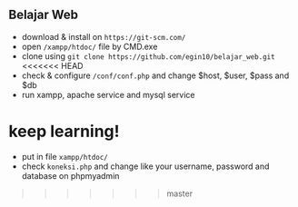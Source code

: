 Belajar Web
---

- download & install on `https://git-scm.com/`
- open `/xampp/htdoc/` file by CMD.exe
- clone using `git clone https://github.com/egin10/belajar_web.git`
<<<<<<< HEAD
- check & configure `/conf/conf.php` and change $host, $user, $pass and $db
- run xampp, apache service and mysql service

keep learning!
=======
- put in file `xampp/htdoc/`
- check `koneksi.php` and change like your username, password and database on phpmyadmin
>>>>>>> master
